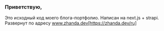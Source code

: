 ### Приветствую, 
Это исходный код моего блога-портфолио. Написан на next.js + strapi. Развернут по адресу www.zhanda.dev[https://zhanda.dev/ru]
